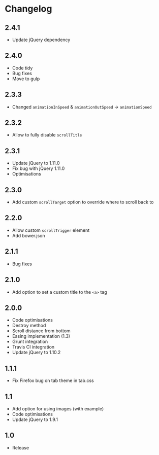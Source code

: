 # Changelog

## 2.4.1
- Update jQuery dependency

## 2.4.0
- Code tidy
- Bug fixes
- Move to gulp

## 2.3.3
- Changed `animationInSpeed` & `animationOutSpeed` -> `animationSpeed`

## 2.3.2
- Allow to fully disable `scrollTitle`

## 2.3.1
- Update jQuery to 1.11.0
- Fix bug with jQuery 1.11.0
- Optimisations

## 2.3.0
- Add custom `scrollTarget` option to override where to scroll back to

## 2.2.0
- Allow custom `scrollTrigger` element
- Add bower.json

## 2.1.1
- Bug fixes

## 2.1.0
- Add option to set a custom title to the `<a>` tag

## 2.0.0
- Code optimisations
- Destroy method
- Scroll distance from bottom
- Easing implementation (1.3)
- Grunt integration
- Travis CI integration
- Update jQuery to 1.10.2

## 1.1.1
- Fix Firefox bug on tab theme in tab.css

## 1.1
- Add option for using images (with example)
- Code optimisations
- Update jQuery to 1.9.1

## 1.0
- Release
